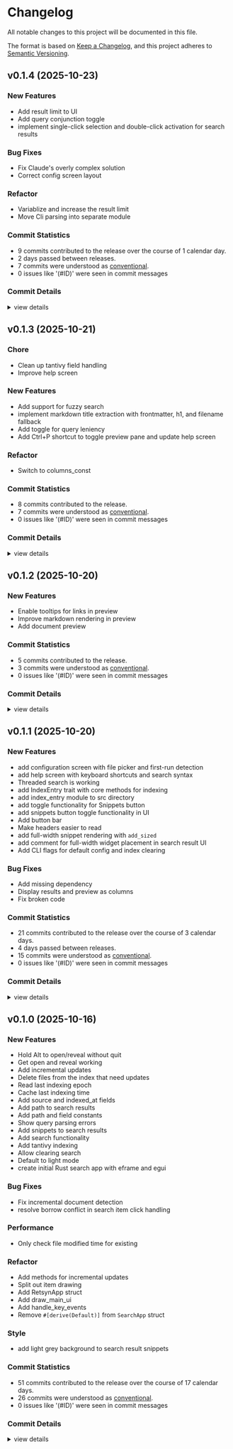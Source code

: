 # Changelog

All notable changes to this project will be documented in this file.

The format is based on [Keep a Changelog](https://keepachangelog.com/en/1.0.0/),
and this project adheres to [Semantic Versioning](https://semver.org/spec/v2.0.0.html).

## v0.1.4 (2025-10-23)

### New Features

 - <csr-id-4a2d90c4f6ad3c789e727641c9549b59aaea7ab5/> Add result limit to UI
 - <csr-id-45ce9f9104133309e7cef3a3f06db02b5b9dee80/> Add query conjunction toggle
 - <csr-id-27efbc051747cfb50cd367511ae77d41580620ae/> implement single-click selection and double-click activation for search results

### Bug Fixes

 - <csr-id-222b4dbcb3900964076be14d06b4d53bb9c09bb0/> Fix Claude's overly complex solution
 - <csr-id-a4584f2572fc470abe9f92a446564343753ec2aa/> Correct config screen layout

### Refactor

 - <csr-id-8e0b24605debea5acd07494882ec9e2b820ef577/> Variablize and increase the result limit
 - <csr-id-da581c19ff4cb413cfb370219080d89cb4e890ce/> Move Cli parsing into separate module

### Commit Statistics

<csr-read-only-do-not-edit/>

 - 9 commits contributed to the release over the course of 1 calendar day.
 - 2 days passed between releases.
 - 7 commits were understood as [conventional](https://www.conventionalcommits.org).
 - 0 issues like '(#ID)' were seen in commit messages

### Commit Details

<csr-read-only-do-not-edit/>

<details><summary>view details</summary>

 * **Uncategorized**
    - Add result limit to UI ([`4a2d90c`](https://github.com/symplasma/retsyn/commit/4a2d90c4f6ad3c789e727641c9549b59aaea7ab5))
    - Variablize and increase the result limit ([`8e0b246`](https://github.com/symplasma/retsyn/commit/8e0b24605debea5acd07494882ec9e2b820ef577))
    - Add query conjunction toggle ([`45ce9f9`](https://github.com/symplasma/retsyn/commit/45ce9f9104133309e7cef3a3f06db02b5b9dee80))
    - Fix Claude's overly complex solution ([`222b4db`](https://github.com/symplasma/retsyn/commit/222b4dbcb3900964076be14d06b4d53bb9c09bb0))
    - Implement single-click selection and double-click activation for search results ([`27efbc0`](https://github.com/symplasma/retsyn/commit/27efbc051747cfb50cd367511ae77d41580620ae))
    - Add config save todos ([`afec609`](https://github.com/symplasma/retsyn/commit/afec60985e8dc12f6d25a026d988986e7a3991da))
    - Correct config screen layout ([`a4584f2`](https://github.com/symplasma/retsyn/commit/a4584f2572fc470abe9f92a446564343753ec2aa))
    - Move Cli parsing into separate module ([`da581c1`](https://github.com/symplasma/retsyn/commit/da581c19ff4cb413cfb370219080d89cb4e890ce))
    - Update features ([`4309340`](https://github.com/symplasma/retsyn/commit/43093403bba4dc349a684ace291780595ef06215))
</details>

## v0.1.3 (2025-10-21)

<csr-id-23293c7da5d078ed1d5fcebd3f4519b7e2a70fbc/>
<csr-id-850f1acd09171676a4a6ab38cab567f7c23bf997/>
<csr-id-e2e73ef454e1fb2b9b873134f4ea9d11fe5a60e1/>

### Chore

 - <csr-id-23293c7da5d078ed1d5fcebd3f4519b7e2a70fbc/> Clean up tantivy field handling
 - <csr-id-850f1acd09171676a4a6ab38cab567f7c23bf997/> Improve help screen

### New Features

 - <csr-id-3a4696bd6641e33d2aef7fa80b04215ba0c7b1a8/> Add support for fuzzy search
 - <csr-id-2f503e2854c6b365b3bf735ebf76e6793f271016/> implement markdown title extraction with frontmatter, h1, and filename fallback
 - <csr-id-7382a33a041b56eac9a2f44a054ec82d47933fe5/> Add toggle for query leniency
 - <csr-id-07f1635b2f61f2bd29effe34ba25e9b23b72bf9c/> Add Ctrl+P shortcut to toggle preview pane and update help screen

### Refactor

 - <csr-id-e2e73ef454e1fb2b9b873134f4ea9d11fe5a60e1/> Switch to columns_const

### Commit Statistics

<csr-read-only-do-not-edit/>

 - 8 commits contributed to the release.
 - 7 commits were understood as [conventional](https://www.conventionalcommits.org).
 - 0 issues like '(#ID)' were seen in commit messages

### Commit Details

<csr-read-only-do-not-edit/>

<details><summary>view details</summary>

 * **Uncategorized**
    - Release retsyn v0.1.3 ([`d75d4e7`](https://github.com/symplasma/retsyn/commit/d75d4e755a1f90335e30784e7c4435f874b0a58c))
    - Add support for fuzzy search ([`3a4696b`](https://github.com/symplasma/retsyn/commit/3a4696bd6641e33d2aef7fa80b04215ba0c7b1a8))
    - Switch to columns_const ([`e2e73ef`](https://github.com/symplasma/retsyn/commit/e2e73ef454e1fb2b9b873134f4ea9d11fe5a60e1))
    - Clean up tantivy field handling ([`23293c7`](https://github.com/symplasma/retsyn/commit/23293c7da5d078ed1d5fcebd3f4519b7e2a70fbc))
    - Implement markdown title extraction with frontmatter, h1, and filename fallback ([`2f503e2`](https://github.com/symplasma/retsyn/commit/2f503e2854c6b365b3bf735ebf76e6793f271016))
    - Improve help screen ([`850f1ac`](https://github.com/symplasma/retsyn/commit/850f1acd09171676a4a6ab38cab567f7c23bf997))
    - Add toggle for query leniency ([`7382a33`](https://github.com/symplasma/retsyn/commit/7382a33a041b56eac9a2f44a054ec82d47933fe5))
    - Add Ctrl+P shortcut to toggle preview pane and update help screen ([`07f1635`](https://github.com/symplasma/retsyn/commit/07f1635b2f61f2bd29effe34ba25e9b23b72bf9c))
</details>

## v0.1.2 (2025-10-20)

### New Features

 - <csr-id-397e5944a502448568652382717c0376f34f38a2/> Enable tooltips for links in preview
 - <csr-id-9ca505ee0deb2f50d0a7d80d61efc8d0206ee732/> Improve markdown rendering in preview
 - <csr-id-1dc7f6686f342c5d0186beeea53177f8d85beddc/> Add document preview

### Commit Statistics

<csr-read-only-do-not-edit/>

 - 5 commits contributed to the release.
 - 3 commits were understood as [conventional](https://www.conventionalcommits.org).
 - 0 issues like '(#ID)' were seen in commit messages

### Commit Details

<csr-read-only-do-not-edit/>

<details><summary>view details</summary>

 * **Uncategorized**
    - Release retsyn v0.1.2 ([`49ff2d9`](https://github.com/symplasma/retsyn/commit/49ff2d947cb9bdf205096e8f55333e6f3e49202f))
    - Enable tooltips for links in preview ([`397e594`](https://github.com/symplasma/retsyn/commit/397e5944a502448568652382717c0376f34f38a2))
    - Improve markdown rendering in preview ([`9ca505e`](https://github.com/symplasma/retsyn/commit/9ca505ee0deb2f50d0a7d80d61efc8d0206ee732))
    - Add document preview ([`1dc7f66`](https://github.com/symplasma/retsyn/commit/1dc7f6686f342c5d0186beeea53177f8d85beddc))
    - Add draw_preview_area method ([`06325b8`](https://github.com/symplasma/retsyn/commit/06325b8c41be7e37f7d180576a183297a47e995f))
</details>

## v0.1.1 (2025-10-20)

### New Features

 - <csr-id-e34e0842636c8b0416ba56d1581fa24c8d4c0837/> add configuration screen with file picker and first-run detection
 - <csr-id-6d0d7ef496b1b045695474e5be62415a8affb662/> add help screen with keyboard shortcuts and search syntax
 - <csr-id-64617991273b7a80beaefd72b5d04a2a926c2212/> Threaded search is working
 - <csr-id-51fa03df43cb23654a726526d300d38337d708df/> add IndexEntry trait with core methods for indexing
 - <csr-id-02eba6adb00294631616893c26fa4ca4275eb663/> add index_entry module to src directory
 - <csr-id-e3d194e4e5be15f8aa70e4ee4b5090240f42b575/> add toggle functionality for Snippets button
 - <csr-id-221ed5f0652b03e3b28f04d83b81f0ec92687209/> add snippets button toggle functionality in UI
 - <csr-id-2dac19cdc365b946453068a089b4c215cb26e06c/> Add button bar
 - <csr-id-41c58514e1917630a69976e29b9a9ae19b0e4f86/> Make headers easier to read
 - <csr-id-6a325471a5e538439c8e9b1870321f0806b49f69/> add full-width snippet rendering with `add_sized`
 - <csr-id-e34ed9d14999b05cb7f1ad9b4b40dd351f7d8202/> add comment for full-width widget placement in search result UI
 - <csr-id-f5839c083cf353c562477c036109fd2ec61e2ffd/> Add CLI flags for default config and index clearing

### Bug Fixes

 - <csr-id-5d2d0f8cb6f7ba147fec82c9e614e678704ce8b2/> Add missing dependency
 - <csr-id-cb44951db356e43202b0b2e9253db6eb3d28c9c8/> Display results and preview as columns
 - <csr-id-648b8729984609e59c76dca8e23d224be39cb31a/> Fix broken code

### Commit Statistics

<csr-read-only-do-not-edit/>

 - 21 commits contributed to the release over the course of 3 calendar days.
 - 4 days passed between releases.
 - 15 commits were understood as [conventional](https://www.conventionalcommits.org).
 - 0 issues like '(#ID)' were seen in commit messages

### Commit Details

<csr-read-only-do-not-edit/>

<details><summary>view details</summary>

 * **Uncategorized**
    - Release retsyn v0.1.1 ([`769ee0b`](https://github.com/symplasma/retsyn/commit/769ee0b5ac54915cebcaaa8a1e58728b18c57d29))
    - Add missing dependency ([`5d2d0f8`](https://github.com/symplasma/retsyn/commit/5d2d0f8cb6f7ba147fec82c9e614e678704ce8b2))
    - Add configuration screen with file picker and first-run detection ([`e34e084`](https://github.com/symplasma/retsyn/commit/e34e0842636c8b0416ba56d1581fa24c8d4c0837))
    - Add help screen with keyboard shortcuts and search syntax ([`6d0d7ef`](https://github.com/symplasma/retsyn/commit/6d0d7ef496b1b045695474e5be62415a8affb662))
    - Threaded search is working ([`6461799`](https://github.com/symplasma/retsyn/commit/64617991273b7a80beaefd72b5d04a2a926c2212))
    - First attempt at threaded updates ([`3c40ec8`](https://github.com/symplasma/retsyn/commit/3c40ec8d390fb7be8a2317b9e57abff74940b5fe))
    - Add IndexEntry trait with core methods for indexing ([`51fa03d`](https://github.com/symplasma/retsyn/commit/51fa03df43cb23654a726526d300d38337d708df))
    - Add index_entry module to src directory ([`02eba6a`](https://github.com/symplasma/retsyn/commit/02eba6adb00294631616893c26fa4ca4275eb663))
    - Add update_entry function ([`3119398`](https://github.com/symplasma/retsyn/commit/3119398edf6383339d4366a3d49436d2a523810d))
    - Display results and preview as columns ([`cb44951`](https://github.com/symplasma/retsyn/commit/cb44951db356e43202b0b2e9253db6eb3d28c9c8))
    - First attempt at preview area ([`ea91a94`](https://github.com/symplasma/retsyn/commit/ea91a94149e66e6b66abd3ce284871df7a1324a4))
    - Add toggle functionality for Snippets button ([`e3d194e`](https://github.com/symplasma/retsyn/commit/e3d194e4e5be15f8aa70e4ee4b5090240f42b575))
    - Add snippets button toggle functionality in UI ([`221ed5f`](https://github.com/symplasma/retsyn/commit/221ed5f0652b03e3b28f04d83b81f0ec92687209))
    - Add button bar ([`2dac19c`](https://github.com/symplasma/retsyn/commit/2dac19cdc365b946453068a089b4c215cb26e06c))
    - Make headers easier to read ([`41c5851`](https://github.com/symplasma/retsyn/commit/41c58514e1917630a69976e29b9a9ae19b0e4f86))
    - Make snippets full-width ([`a924b28`](https://github.com/symplasma/retsyn/commit/a924b2887f23dc5518d461acabe78e977b94ecf7))
    - Add full-width snippet rendering with `add_sized` ([`6a32547`](https://github.com/symplasma/retsyn/commit/6a325471a5e538439c8e9b1870321f0806b49f69))
    - Add comment for full-width widget placement in search result UI ([`e34ed9d`](https://github.com/symplasma/retsyn/commit/e34ed9d14999b05cb7f1ad9b4b40dd351f7d8202))
    - Fix broken code ([`648b872`](https://github.com/symplasma/retsyn/commit/648b8729984609e59c76dca8e23d224be39cb31a))
    - Add CLI flags for default config and index clearing ([`f5839c0`](https://github.com/symplasma/retsyn/commit/f5839c083cf353c562477c036109fd2ec61e2ffd))
    - Reorganize features ([`bb2a404`](https://github.com/symplasma/retsyn/commit/bb2a404a82f1949393dd225f98513832014dc312))
</details>

## v0.1.0 (2025-10-16)

<csr-id-008a3c24b0d906daa743d26cd9de8f57a0375a9e/>
<csr-id-3a19f067ad3403a14b9a0160c572fa71324f1db1/>
<csr-id-faa9ac25570629142e2f43ef5f32a5474cde5d98/>
<csr-id-118b653150f2b3a712c8622fce84c9e2efafc1c0/>
<csr-id-fbb32f53eb8ddf668f9be93143c13d601364058c/>
<csr-id-abb3c1cd9f232f4a018b8e273477843c718366e0/>
<csr-id-d3645e1695b5d060521aaffe10c7b1cede52b501/>

### New Features

 - <csr-id-28c2d70032dc5ec26b4dfc82b215d54d44a97d52/> Hold Alt to open/reveal without quit
 - <csr-id-01bb248203176c8d34455aa62f6cdf8d8d23279d/> Get open and reveal working
 - <csr-id-b140ea8d9d1c125e4932198bd384bd77da93c35d/> Add incremental updates
 - <csr-id-ef08ea09e05d11d732fba83cf12a83312949b9a8/> Delete files from the index that need updates
 - <csr-id-5a98211cc08061a9ae0e344f7182ccd98902e61d/> Read last indexing epoch
 - <csr-id-3220659bf73baaac19f56bbde7dfce35550ba2c5/> Cache last indexing time
 - <csr-id-93f400ff89faedcdf45a2263ff72707054f57769/> Add source and indexed_at fields
 - <csr-id-7f44b462d5f65fe7e306fe6d0206060240112954/> Add path to search results
 - <csr-id-f4c97d88fd5dec07be0897dd21d38c15a2b8036b/> Add path and field constants
 - <csr-id-b05321e0367276b6967df1b420991a489589a00e/> Show query parsing errors
 - <csr-id-2c5b37802c367d8c3907d269062b426415a80e92/> Add snippets to search results
 - <csr-id-6c917f93ac7dbf5a48fd86eb6f102c73562f04f3/> Add search functionality
 - <csr-id-8bdf5b05dea0e15a9a0271f328ccea1ed7973bbc/> Add tantivy indexing
 - <csr-id-797c2252aa0280e91d6bfd72768be91bbc2ade2f/> Allow clearing search
 - <csr-id-75ba6c5bfbb687d269ebbb6f6a88dd74476e8ced/> Default to light mode
 - <csr-id-d88ba05b7f268cdee41ddbf52396b811ca287ab0/> create initial Rust search app with eframe and egui

### Bug Fixes

 - <csr-id-1acd7d9a4dca8ddf47c8355a03a1be72e8e69c15/> Fix incremental document detection
 - <csr-id-ba961e990c02e018b0e02afc20dac82a9c83d3d0/> resolve borrow conflict in search item click handling

### Performance

 - <csr-id-4b02b951faf48d1f08c4adf7b203a596c3a2b795/> Only check file modified time for existing

### Refactor

 - <csr-id-008a3c24b0d906daa743d26cd9de8f57a0375a9e/> Add methods for incremental updates
 - <csr-id-3a19f067ad3403a14b9a0160c572fa71324f1db1/> Split out item drawing
 - <csr-id-faa9ac25570629142e2f43ef5f32a5474cde5d98/> Add RetsynApp struct
 - <csr-id-118b653150f2b3a712c8622fce84c9e2efafc1c0/> Add draw_main_ui
 - <csr-id-fbb32f53eb8ddf668f9be93143c13d601364058c/> Add handle_key_events
 - <csr-id-abb3c1cd9f232f4a018b8e273477843c718366e0/> Remove `#[derive(Default)]` from `SearchApp` struct

### Style

 - <csr-id-d3645e1695b5d060521aaffe10c7b1cede52b501/> add light grey background to search result snippets

### Commit Statistics

<csr-read-only-do-not-edit/>

 - 51 commits contributed to the release over the course of 17 calendar days.
 - 26 commits were understood as [conventional](https://www.conventionalcommits.org).
 - 0 issues like '(#ID)' were seen in commit messages

### Commit Details

<csr-read-only-do-not-edit/>

<details><summary>view details</summary>

 * **Uncategorized**
    - Release retsyn v0.1.0 ([`5541493`](https://github.com/symplasma/retsyn/commit/55414933249a5db957e89756b10d7c26c20a48d3))
    - Add auto-generated changelog ([`620f97f`](https://github.com/symplasma/retsyn/commit/620f97f8e37fe4849587f91230b8d2d609361987))
    - Add missing cargo metadata ([`b8fa75d`](https://github.com/symplasma/retsyn/commit/b8fa75d1ffe46a697d7debe8ce13dc6b59418e2e))
    - Add license and status ([`f5e3ddd`](https://github.com/symplasma/retsyn/commit/f5e3ddd181862816e132ed30fc60a09ca7376dd7))
    - Add more features ([`71c8ee7`](https://github.com/symplasma/retsyn/commit/71c8ee7f2ea0dac7e1212e280ab20afbdb43bc53))
    - Update features ([`1d823cc`](https://github.com/symplasma/retsyn/commit/1d823cc53631e9270233a0a61fd8f7d500d97314))
    - Hold Alt to open/reveal without quit ([`28c2d70`](https://github.com/symplasma/retsyn/commit/28c2d70032dc5ec26b4dfc82b215d54d44a97d52))
    - Get open and reveal working ([`01bb248`](https://github.com/symplasma/retsyn/commit/01bb248203176c8d34455aa62f6cdf8d8d23279d))
    - Fix incremental document detection ([`1acd7d9`](https://github.com/symplasma/retsyn/commit/1acd7d9a4dca8ddf47c8355a03a1be72e8e69c15))
    - Add methods for incremental updates ([`008a3c2`](https://github.com/symplasma/retsyn/commit/008a3c24b0d906daa743d26cd9de8f57a0375a9e))
    - Refactor and add logging messages ([`d454553`](https://github.com/symplasma/retsyn/commit/d454553b8fb8fa1ca2043b1d591576e85cd3f251))
    - Only check file modified time for existing ([`4b02b95`](https://github.com/symplasma/retsyn/commit/4b02b951faf48d1f08c4adf7b203a596c3a2b795))
    - Add incremental updates ([`b140ea8`](https://github.com/symplasma/retsyn/commit/b140ea8d9d1c125e4932198bd384bd77da93c35d))
    - Delete files from the index that need updates ([`ef08ea0`](https://github.com/symplasma/retsyn/commit/ef08ea09e05d11d732fba83cf12a83312949b9a8))
    - Read last indexing epoch ([`5a98211`](https://github.com/symplasma/retsyn/commit/5a98211cc08061a9ae0e344f7182ccd98902e61d))
    - Cache last indexing time ([`3220659`](https://github.com/symplasma/retsyn/commit/3220659bf73baaac19f56bbde7dfce35550ba2c5))
    - Add source and indexed_at fields ([`93f400f`](https://github.com/symplasma/retsyn/commit/93f400ff89faedcdf45a2263ff72707054f57769))
    - Add path to search results ([`7f44b46`](https://github.com/symplasma/retsyn/commit/7f44b462d5f65fe7e306fe6d0206060240112954))
    - Add todo about spacing ([`0b79ce8`](https://github.com/symplasma/retsyn/commit/0b79ce8b4b1d340293b9c17f26e289f97ff29833))
    - Add path and field constants ([`f4c97d8`](https://github.com/symplasma/retsyn/commit/f4c97d88fd5dec07be0897dd21d38c15a2b8036b))
    - Show query parsing errors ([`b05321e`](https://github.com/symplasma/retsyn/commit/b05321e0367276b6967df1b420991a489589a00e))
    - Add light grey background to search result snippets ([`d3645e1`](https://github.com/symplasma/retsyn/commit/d3645e1695b5d060521aaffe10c7b1cede52b501))
    - Add snippets to search results ([`2c5b378`](https://github.com/symplasma/retsyn/commit/2c5b37802c367d8c3907d269062b426415a80e92))
    - Split out item drawing ([`3a19f06`](https://github.com/symplasma/retsyn/commit/3a19f067ad3403a14b9a0160c572fa71324f1db1))
    - Add rust crates ([`d2f986a`](https://github.com/symplasma/retsyn/commit/d2f986a3d4a9797b69c47fe97c4ad71624d00956))
    - Add Features and TODOs section ([`d51dd16`](https://github.com/symplasma/retsyn/commit/d51dd16b325cf4aacdaf82dbbe44bc36e2c7d1e9))
    - Add search functionality ([`6c917f9`](https://github.com/symplasma/retsyn/commit/6c917f93ac7dbf5a48fd86eb6f102c73562f04f3))
    - Add tantivy indexing ([`8bdf5b0`](https://github.com/symplasma/retsyn/commit/8bdf5b05dea0e15a9a0271f328ccea1ed7973bbc))
    - Add tilde expansion and traversal ([`707a06b`](https://github.com/symplasma/retsyn/commit/707a06ba4fa60bf83aeff6d45b56124cbb0f369d))
    - Add config file ([`485974e`](https://github.com/symplasma/retsyn/commit/485974e921dd9d0ff249a4917a11794d93990918))
    - Add RetsynApp struct ([`faa9ac2`](https://github.com/symplasma/retsyn/commit/faa9ac25570629142e2f43ef5f32a5474cde5d98))
    - Change search categories to sources ([`a79f26d`](https://github.com/symplasma/retsyn/commit/a79f26df96c1fdf48756ad98e26a2102c657d510))
    - Allow clearing search ([`797c225`](https://github.com/symplasma/retsyn/commit/797c2252aa0280e91d6bfd72768be91bbc2ade2f))
    - Add draw_main_ui ([`118b653`](https://github.com/symplasma/retsyn/commit/118b653150f2b3a712c8622fce84c9e2efafc1c0))
    - Add handle_key_events ([`fbb32f5`](https://github.com/symplasma/retsyn/commit/fbb32f53eb8ddf668f9be93143c13d601364058c))
    - Add additional categories ([`1b187a1`](https://github.com/symplasma/retsyn/commit/1b187a104ea85441cf5231ec121025d7ce649883))
    - Add common and additional data ([`64f6c04`](https://github.com/symplasma/retsyn/commit/64f6c046d16cc72532deb969a9fe6ca14290d0fc))
    - Default to light mode ([`75ba6c5`](https://github.com/symplasma/retsyn/commit/75ba6c5bfbb687d269ebbb6f6a88dd74476e8ced))
    - Add nix shell file ([`8f6badb`](https://github.com/symplasma/retsyn/commit/8f6badb770c36ddaddabf93f657da82cb2e2afdb))
    - Add rust toolchain file ([`f34c127`](https://github.com/symplasma/retsyn/commit/f34c127d1054c9adfca7d5b84dc9a1c5dd0d7b5f))
    - Add nix shell section ([`4d3309e`](https://github.com/symplasma/retsyn/commit/4d3309ed129fa5163863cf967b86659225aae034))
    - Update Rust edition ([`b9d423c`](https://github.com/symplasma/retsyn/commit/b9d423c81531419f5d546e9d6950dceb362a7df5))
    - Update eframe and egui versions ([`9256e5b`](https://github.com/symplasma/retsyn/commit/9256e5b389960c1a94270ebe2b7d86436b8956ef))
    - Resolve borrow conflict in search item click handling ([`ba961e9`](https://github.com/symplasma/retsyn/commit/ba961e990c02e018b0e02afc20dac82a9c83d3d0))
    - Remove `#[derive(Default)]` from `SearchApp` struct ([`abb3c1c`](https://github.com/symplasma/retsyn/commit/abb3c1cd9f232f4a018b8e273477843c718366e0))
    - Add Cargo.lock and ignore target ([`f8b83cd`](https://github.com/symplasma/retsyn/commit/f8b83cd20239bef1134bed45c4cb04b7edc62d3d))
    - Create initial Rust search app with eframe and egui ([`d88ba05`](https://github.com/symplasma/retsyn/commit/d88ba05b7f268cdee41ddbf52396b811ca287ab0))
    - Add Aider ignores ([`20fff1e`](https://github.com/symplasma/retsyn/commit/20fff1e3b87443b7cc3efbaea8a67e5e78042f9f))
    - Add basic features design doc ([`af8937c`](https://github.com/symplasma/retsyn/commit/af8937c40f4ccca88e2bdc1ba63d48b6274685ab))
    - Add design documents ([`e21a753`](https://github.com/symplasma/retsyn/commit/e21a7531c97621368d4d32159e3b6806657adf90))
    - Initial Commit ([`3b26be1`](https://github.com/symplasma/retsyn/commit/3b26be118637c1c710c58f72f201d52d6ed565d8))
</details>

